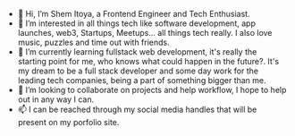- 👋 Hi, I’m Shem Itoya, a Frontend Engineer and Tech Enthusiast.
- 👀 I’m interested in all things tech like software development, app launches, web3, Startups, Meetups... all things tech really. I also love music, puzzles and time out with friends.
- 🌱 I’m currently learning fullstack web development, it's really the starting point for me, who knows what could happen in the future?. It's my dream to be a full stack developer and some day work for the leading tech companies, being a part of something bigger than me.
- 💞️ I’m looking to collaborate on projects and help workflow, I hope to help out in any way I can. 
- 📫 I can be reached through my social media handles that will be present on my porfolio site.

<!---
lumberjack001/lumberjack001 is a ✨ special ✨ repository because its `README.md` (this file) appears on your GitHub profile.
You can click the Preview link to take a look at your changes.
--->
